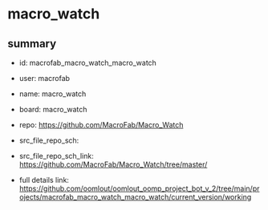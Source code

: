 # macro_watch
 
## summary 
* id: macrofab_macro_watch_macro_watch
* user: macrofab
* name: macro_watch
* board: macro_watch
* repo: https://github.com/MacroFab/Macro_Watch



* src_file_repo_sch: 
* src_file_repo_sch_link: https://github.com/MacroFab/Macro_Watch/tree/master/
* full details link: https://github.com/oomlout/oomlout_oomp_project_bot_v_2/tree/main/projects/macrofab_macro_watch_macro_watch/current_version/working  







